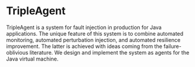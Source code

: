 # TripleAgent

TripleAgent is a system for fault injection in production for Java applications. The unique feature of this system is to combine automated monitoring, automated perturbation injection, and automated resilience improvement. The latter is achieved with ideas coming from the failure-oblivious literature. We design and implement the system as agents for the Java virtual machine.

